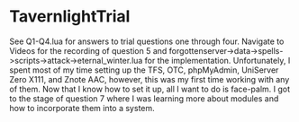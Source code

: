 # TavernlightTrial
 
See Q1-Q4.lua for answers to trial questions one through four. Navigate to Videos for the recording of question 5 and forgottenserver->data->spells->scripts->attack->eternal_winter.lua for the implementation. Unfortunately, I spent most of my time setting up the TFS, OTC, phpMyAdmin, UniServer Zero X111, and Znote AAC, however, this was my first time working with any of them. Now that I know how to set it up, all I want to do is face-palm. I got to the stage of question 7 where I was learning more about modules and how to incorporate them into a system.
